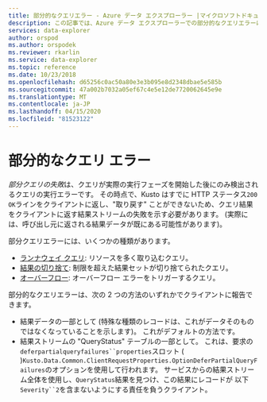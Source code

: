 ```yaml
---
title: 部分的なクエリエラー - Azure データ エクスプローラー |マイクロソフトドキュメント
description: この記事では、Azure データ エクスプローラーでの部分的なクエリエラーについて説明します。
services: data-explorer
author: orspod
ms.author: orspodek
ms.reviewer: rkarlin
ms.service: data-explorer
ms.topic: reference
ms.date: 10/23/2018
ms.openlocfilehash: d65256c0ac50a80e3e3b095e8d2348dbae5e585b
ms.sourcegitcommit: 47a002b7032a05ef67c4e5e12de7720062645e9e
ms.translationtype: MT
ms.contentlocale: ja-JP
ms.lasthandoff: 04/15/2020
ms.locfileid: "81523122"
---
```

# <a name="partial-query-failures"></a>部分的なクエリ エラー

*部分クエリの失敗*は、クエリが実際の実行フェーズを開始した後にのみ検出されるクエリの実行エラーです。 その時点で、Kusto はすでに HTTP ステータス`200 OK`ラインをクライアントに返し、"取り戻す" ことができないため、クエリ結果をクライアントに返す結果ストリームの失敗を示す必要があります。 (実際には、呼び出し元に返される結果データが既にある可能性があります)。

部分クエリエラーには、いくつかの種類があります。
* [ランナウェイ クエリ](runawayqueries.md): リソースを多く取り込むクエリ。
* [結果の切り捨て](resulttruncation.md): 制限を超えた結果セットが切り捨てられたクエリ。
* [オーバーフロー](overflow.md): オーバーフロー エラーをトリガーするクエリ。

部分的なクエリエラーは、次の 2 つの方法のいずれかでクライアントに報告できます。

* 結果データの一部として (特殊な種類のレコードは、これがデータそのものではなくなっていることを示します)。 これがデフォルトの方法です。
* 結果ストリームの "QueryStatus" テーブルの一部として。 これは、要求の`deferpartialqueryfailures``properties`スロット ( )`Kusto.Data.Common.ClientRequestProperties.OptionDeferPartialQueryFailures`のオプションを使用して行われます。
  サービスからの結果ストリーム全体を使用し、`QueryStatus`結果を見つけ、この結果にレコードが 以下`Severity``2`を含まないようにする責任を負うクライアント。 